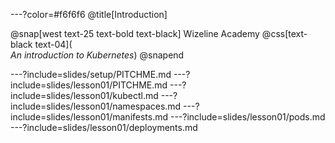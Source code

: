 ---?color=#f6f6f6
@title[Introduction]

@snap[west text-25 text-bold text-black]
Wizeline Academy
@css[text-black text-04](<br>_An introduction to Kubernetes_)
@snapend

---?include=slides/setup/PITCHME.md
---?include=slides/lesson01/PITCHME.md
---?include=slides/lesson01/kubectl.md
---?include=slides/lesson01/namespaces.md
---?include=slides/lesson01/manifests.md
---?include=slides/lesson01/pods.md
---?include=slides/lesson01/deployments.md
